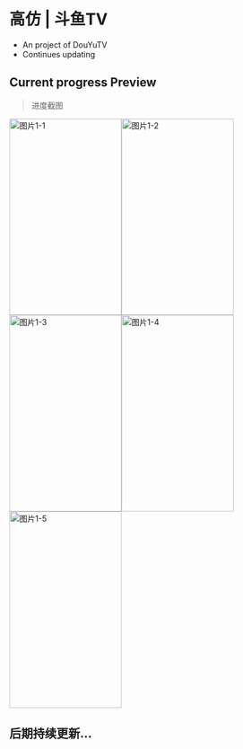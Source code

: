# 高仿 | 斗鱼TV
  - An project of DouYuTV
  - Continues updating
  
## Current progress Preview
   > 进度截图
   
  <img src="https://github.com/coderLL/DYTV/blob/master/photos/1-1.png" width="200" height="350" alt="图片1-1" /><img src="https://github.com/coderLL/DYTV/blob/master/photos/1-3.png" width="200" height="350" alt="图片1-2" /><img src="https://github.com/coderLL/DYTV/blob/master/photos/1-2.png" width="200" height="350" alt="图片1-3" /><img src="https://github.com/coderLL/DYTV/blob/master/photos/1-4.png" width="200" height="350" alt="图片1-4" /><img src="https://github.com/coderLL/DYTV/blob/master/photos/1-5.png" width="200" height="350" alt="图片1-5" />
  
## 后期持续更新...

